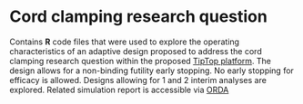 # Cord clamping research question
Contains **R** code files that were used to explore the operating characteristics of an adaptive design proposed to address the cord clamping research question within the proposed [TipTop platform](https://app.dimensions.ai/details/grant/grant.13559526). The design allows for a non-binding futility early stopping. No early stopping for efficacy is allowed. Designs allowing for 1 and 2 interim analyses are explored. Related simulation report is accessible via [ORDA](https://doi.org/10.15131/shef.data.25393327) 
